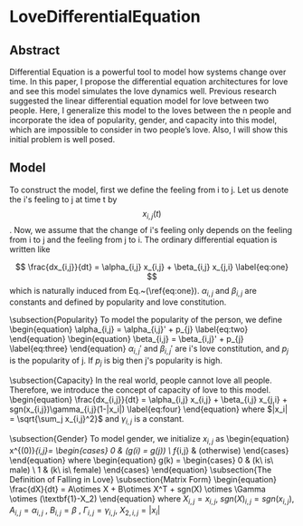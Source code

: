 <script async src="https://cdnjs.cloudflare.com/ajax/libs/mathjax/2.7.0/MathJax.js?config=TeX-AMS_CHTML"></script>
<script type="text/x-mathjax-config">
 MathJax.Hub.Config({
 tex2jax: {
 inlineMath: [["\\(","\\)"] ],
 displayMath: [ ['$$','$$'], ["\\[","\\]"] ]
 }
 });
</script>
# LoveDifferentialEquation
## Abstract
Differential Equation is a powerful tool to model how systems change over time. In this paper, I propose the differential equation architectures for love and see this model simulates the love dynamics well. Previous research suggested the linear differential equation model for love between two people. Here, I generalize this model to the loves between the n people and incorporate the idea of popularity, gender, and capacity into this model, which are impossible to consider in two people’s love. Also, I will show this initial problem is well posed.


## Model
To construct the model, first we define the feeling from i to j. Let us denote the i's feeling to j at time t by $$x_{i,j}(t)$$.
Now, we assume that the change of i's feeling only depends on the feeling from i to j and the feeling from j to i. The ordinary differential equation is written like

$$
 \frac{dx_{i,j}}{dt} = \alpha_{i,j} x_{i,j} + \beta_{i,j} x_{j,i}
 \label{eq:one}
 $$
which is naturally induced from Eq.~(\ref{eq:one}).
$\alpha_{i,j}$ and $\beta_{i,j}$ are constants and defined by popularity and love constitution.

\subsection{Popularity}
To model the popularity of the person, we define
\begin{equation}
 \alpha_{i,j} = \alpha_{i,j}' + p_{j}
 \label{eq:two}
\end{equation}
\begin{equation}
 \beta_{i,j} = \beta_{i,j}' + p_{j}
 \label{eq:three}
\end{equation}
$\alpha_{i,j}'$ and $\beta_{i,j}'$ are i's love constitution, and $p_{j}$ is the popularity of j. If $p_{j}$ is big then j's popularity is high.

\subsection{Capacity}
In the real world, people cannot love all people. Therefore, we introduce the concept of capacity of love to this model.
\begin{equation}
 \frac{dx_{i,j}}{dt} = \alpha_{i,j} x_{i,j} + \beta_{i,j} x_{j,i} + sgn(x_{i,j})\gamma_{i,j}(1-|x_i|)
 \label{eq:four}
\end{equation}
where $|x_i| = \sqrt{\sum_j x_{i,j}^2}$ and $\gamma_{i,j}$ is a constant.

\subsection{Gender}
To model gender, we initialize $x_{i,j}$ as
\begin{equation}
  x^{(0)}_{i,j}= \begin{cases}
    0 & (g(i) = g(j)) \\
    f_{i,j} & (otherwise)
  \end{cases}
\end{equation}
where
\begin{equation}
  g(k) = \begin{cases}
    0 & (k\ is\ male) \\
    1 & (k\ is\ female)
  \end{cases}
\end{equation}
\subsection{The Definition of Falling in Love}
\subsection{Matrix Form}
\begin{equation}
    \frac{dX}{dt} = A\otimes X + B\otimes X^T + sgn(X) \otimes \Gamma \otimes (\textbf{1}-X_2)
\end{equation}
where
$X_{i,j} = x_{i,j}$, $sgn(X)_{i,j} = sgn(x_{i,j})$, $A_{i,j} = \alpha_{i,j}$
, $B_{i,j} = \beta$
, $\Gamma_{i,j} = \gamma_{i,j}$, $X_{2,i,j} = |x_i|$
